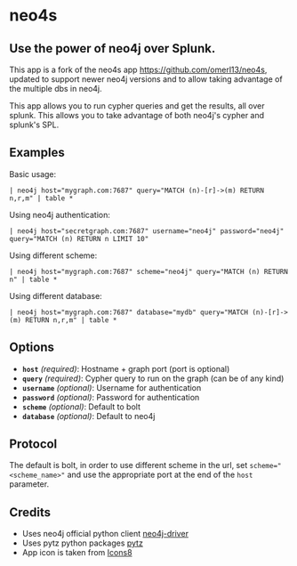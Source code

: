 # neo4s
## Use the power of neo4j over Splunk.

This app is a fork of the neo4s app https://github.com/omerl13/neo4s, updated to support newer neo4j versions and to allow taking advantage of the multiple dbs in neo4j.

This app allows you to run cypher queries and get the results, all over splunk. This allows you to take advantage of both neo4j's cypher and splunk's SPL.

## Examples

Basic usage:
```
| neo4j host="mygraph.com:7687" query="MATCH (n)-[r]->(m) RETURN n,r,m" | table *
```

Using neo4j authentication:
```
| neo4j host="secretgraph.com:7687" username="neo4j" password="neo4j" query="MATCH (n) RETURN n LIMIT 10"
```

Using different scheme:
```
| neo4j host="mygraph.com:7687" scheme="neo4j" query="MATCH (n) RETURN n" | table *
```

Using different database:
```
| neo4j host="mygraph.com:7687" database="mydb" query="MATCH (n)-[r]->(m) RETURN n,r,m" | table *
```

## Options
- <b>`host`</b> <i>(required)</i>: Hostname + graph port (port is optional)
- <b>`query`</b> <i>(required)</i>: Cypher query to run on the graph (can be of any kind)
- <b>`username`</b> <i>(optional)</i>: Username for authentication
- <b>`password`</b> <i>(optional)</i>: Password for authentication
- <b>`scheme`</b> <i>(optional)</i>: Default to bolt
- <b>`database`</b> <i>(optional)</i>: Default to neo4j

## Protocol
The default is bolt, in order to use different scheme in the url, set `scheme="<scheme_name>"` and use the appropriate port at the end of the `host` parameter.

## Credits
- Uses neo4j official python client [neo4j-driver](https://neo4j.com/docs/api/python-driver/current/)
- Uses pytz python packages [pytz](https://pythonhosted.org/pytz/)
- App icon is taken from [Icons8](https://icons8.com/)